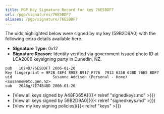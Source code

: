 ```yaml
---
title: PGP Key Signature Record for key 76E5BDF7
url: /pgp/signatures/76E5BDF7
aliases: /pgp/signature/76E5BDF7
---
```



The uids highlighted below were signed by my key (59B2D9A0) with
 the following extra details available
here.

 * **Signature Type:** 0x12
 * **Signature Reason:** Identity verified via government issued photo ID at LCA2006 keysigning party in Dunedin, NZ.

```text {hl_lines=[3]}
pub   1024D/76E5BDF7 2006-01-20
Key fingerprint = 9F2B 48F4 8988 B917 F776  7913 6358 638D 76E5 BDF7
uid                  Susanne Addison (Personal - Home) <susanne@etc.gen.nz>
sub   2048g/7E74B48D 2006-01-20
```

  * [View all keys signed by A48F065A]({{< relref "signedkeys.md" >}})
  * [View all keys signed by 59B2D9A0]({{< relref "signedkeys.md" >}})
  * [View my key signing policies]({{< relref "keys" >}})